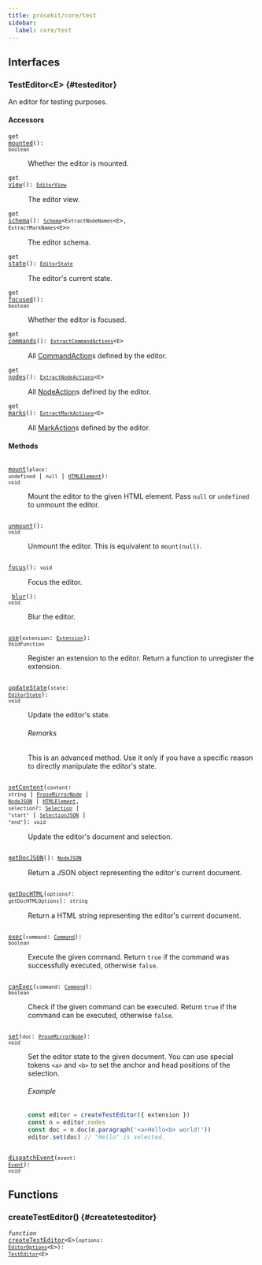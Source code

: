 ```yaml
---
title: prosekit/core/test
sidebar:
  label: core/test
---
```


## Interfaces

### TestEditor\<E\> {#testeditor}

An editor for testing purposes.

#### Accessors

<dl>

<dt>

<code data-typedoc-code>get <i></i> <a id="mounted" href="#mounted">mounted</a>(): `boolean`</code>

</dt>

<dd>

Whether the editor is mounted.

</dd>

</dl>

<dl>

<dt>

<code data-typedoc-code>get <i></i> <a id="view" href="#view">view</a>(): [`EditorView`](../pm/view.md#editorview)</code>

</dt>

<dd>

The editor view.

</dd>

</dl>

<dl>

<dt>

<code data-typedoc-code>get <i></i> <a id="schema" href="#schema">schema</a>(): [`Schema`](../pm/model.md#schema-3)\<`ExtractNodeNames`\<`E`\>, `ExtractMarkNames`\<`E`\>\></code>

</dt>

<dd>

The editor schema.

</dd>

</dl>

<dl>

<dt>

<code data-typedoc-code>get <i></i> <a id="state" href="#state">state</a>(): [`EditorState`](../pm/state.md#editorstate)</code>

</dt>

<dd>

The editor's current state.

</dd>

</dl>

<dl>

<dt>

<code data-typedoc-code>get <i></i> <a id="focused" href="#focused">focused</a>(): `boolean`</code>

</dt>

<dd>

Whether the editor is focused.

</dd>

</dl>

<dl>

<dt>

<code data-typedoc-code>get <i></i> <a id="commands" href="#commands">commands</a>(): [`ExtractCommandActions`](../core.md#extractcommandactions)\<`E`\></code>

</dt>

<dd>

All [CommandAction](../core.md#commandaction)s defined by the editor.

</dd>

</dl>

<dl>

<dt>

<code data-typedoc-code>get <i></i> <a id="nodes" href="#nodes">nodes</a>(): [`ExtractNodeActions`](../core.md#extractnodeactions)\<`E`\></code>

</dt>

<dd>

All [NodeAction](../core.md#nodeaction)s defined by the editor.

</dd>

</dl>

<dl>

<dt>

<code data-typedoc-code>get <i></i> <a id="marks" href="#marks">marks</a>(): [`ExtractMarkActions`](../core.md#extractmarkactions)\<`E`\></code>

</dt>

<dd>

All [MarkAction](../core.md#markaction)s defined by the editor.

</dd>

</dl>

#### Methods

<dl>

<dt>

<code data-typedoc-code><i></i> <a id="mount" href="#mount">mount</a>(`place`: `undefined` \| `null` \| [`HTMLElement`](https://developer.mozilla.org/docs/Web/API/HTMLElement)): `void`</code>

</dt>

<dd>

Mount the editor to the given HTML element.
Pass `null` or `undefined` to unmount the editor.

</dd>

</dl>

<dl>

<dt>

<code data-typedoc-code><i></i> <a id="unmount" href="#unmount">unmount</a>(): `void`</code>

</dt>

<dd>

Unmount the editor. This is equivalent to `mount(null)`.

</dd>

</dl>

<dl>

<dt>

<code data-typedoc-code><i></i> <a id="focus" href="#focus">focus</a>(): `void`</code>

</dt>

<dd>

Focus the editor.

</dd>

</dl>

<dl>

<dt>

<code data-typedoc-code><i></i> <a id="blur" href="#blur">blur</a>(): `void`</code>

</dt>

<dd>

Blur the editor.

</dd>

</dl>

<dl>

<dt>

<code data-typedoc-code><i></i> <a id="use" href="#use">use</a>(`extension`: [`Extension`](../core.md#extension-1)): `VoidFunction`</code>

</dt>

<dd>

Register an extension to the editor. Return a function to unregister the
extension.

</dd>

</dl>

<dl>

<dt>

<code data-typedoc-code><i></i> <a id="updatestate" href="#updatestate">updateState</a>(`state`: [`EditorState`](../pm/state.md#editorstate)): `void`</code>

</dt>

<dd>

Update the editor's state.

###### Remarks

This is an advanced method. Use it only if you have a specific reason to
directly manipulate the editor's state.

</dd>

</dl>

<dl>

<dt>

<code data-typedoc-code><i></i> <a id="setcontent" href="#setcontent">setContent</a>(`content`: `string` \| [`ProseMirrorNode`](../pm/model.md#prosemirrornode) \| [`NodeJSON`](../core.md#nodejson) \| [`HTMLElement`](https://developer.mozilla.org/docs/Web/API/HTMLElement), `selection?`: [`Selection`](../pm/state.md#selection-3) \| `"start"` \| [`SelectionJSON`](../core.md#selectionjson) \| `"end"`): `void`</code>

</dt>

<dd>

Update the editor's document and selection.

</dd>

</dl>

<dl>

<dt>

<code data-typedoc-code><i></i> <a id="getdocjson" href="#getdocjson">getDocJSON</a>(): [`NodeJSON`](../core.md#nodejson)</code>

</dt>

<dd>

Return a JSON object representing the editor's current document.

</dd>

</dl>

<dl>

<dt>

<code data-typedoc-code><i></i> <a id="getdochtml" href="#getdochtml">getDocHTML</a>(`options?`: `getDocHTMLOptions`): `string`</code>

</dt>

<dd>

Return a HTML string representing the editor's current document.

</dd>

</dl>

<dl>

<dt>

<code data-typedoc-code><i></i> <a id="exec" href="#exec">exec</a>(`command`: [`Command`](../pm/state.md#command)): `boolean`</code>

</dt>

<dd>

Execute the given command. Return `true` if the command was successfully
executed, otherwise `false`.

</dd>

</dl>

<dl>

<dt>

<code data-typedoc-code><i></i> <a id="canexec" href="#canexec">canExec</a>(`command`: [`Command`](../pm/state.md#command)): `boolean`</code>

</dt>

<dd>

Check if the given command can be executed. Return `true` if the command
can be executed, otherwise `false`.

</dd>

</dl>

<dl>

<dt>

<code data-typedoc-code><i></i> <a id="set" href="#set">set</a>(`doc`: [`ProseMirrorNode`](../pm/model.md#prosemirrornode)): `void`</code>

</dt>

<dd>

Set the editor state to the given document. You can use special tokens
`<a>` and `<b>` to set the anchor and head positions of the selection.

###### Example

```ts
const editor = createTestEditor({ extension })
const n = editor.nodes
const doc = n.doc(n.paragraph('<a>Hello<b> world!'))
editor.set(doc) // "Hello" is selected.
```

</dd>

</dl>

<dl>

<dt>

<code data-typedoc-code><i></i> <a id="dispatchevent" href="#dispatchevent">dispatchEvent</a>(`event`: [`Event`](https://developer.mozilla.org/docs/Web/API/Event)): `void`</code>

</dt>

</dl>

## Functions

### createTestEditor() {#createtesteditor}

<dl>

<dt>

<code data-typedoc-code><i>function</i> <i></i> <a id="createtesteditor" href="#createtesteditor">createTestEditor</a>\<E\>(`options`: [`EditorOptions`](../core.md#editoroptions)\<`E`\>): [`TestEditor`](#testeditor)\<`E`\></code>

</dt>

<dd>

</dd>

</dl>
